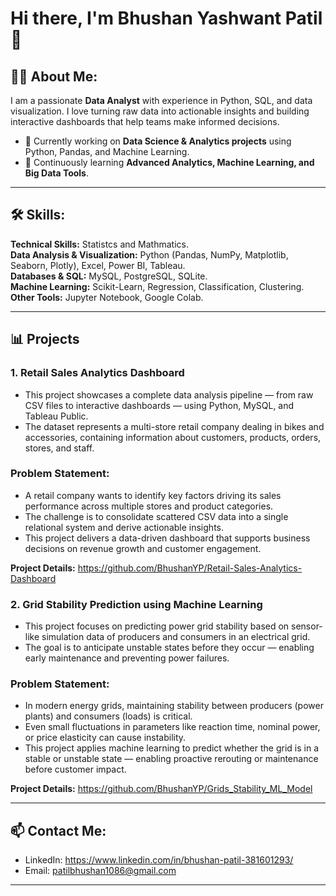 # Hi there, I'm Bhushan Yashwant Patil 👋

## 👨‍💻 About Me:
I am a passionate **Data Analyst** with experience in Python, SQL, and data visualization. I love turning raw data into actionable insights and building interactive dashboards that help teams make informed decisions.  

- 🔭 Currently working on **Data Science & Analytics projects** using Python, Pandas, and Machine Learning.  
- 🌱 Continuously learning **Advanced Analytics, Machine Learning, and Big Data Tools**.  

---

## 🛠 Skills:

**Technical Skills:** Statistcs and Mathmatics.  
**Data Analysis & Visualization:** Python (Pandas, NumPy, Matplotlib, Seaborn, Plotly), Excel, Power BI, Tableau.  
**Databases & SQL:** MySQL, PostgreSQL, SQLite.  
**Machine Learning:** Scikit-Learn, Regression, Classification, Clustering.  
**Other Tools:** Jupyter Notebook, Google Colab.

---

## 📊 Projects

### 1. **Retail Sales Analytics Dashboard**
- This project showcases a complete data analysis pipeline — from raw CSV files to interactive dashboards — using Python, MySQL, and Tableau Public.
- The dataset represents a multi-store retail company dealing in bikes and accessories, containing information about customers, products, orders, stores, and staff.

### **Problem Statement:**
- A retail company wants to identify key factors driving its sales performance across multiple stores and product categories.
- The challenge is to consolidate scattered CSV data into a single relational system and derive actionable insights.
- This project delivers a data-driven dashboard that supports business decisions on revenue growth and customer engagement.

**Project Details:** https://github.com/BhushanYP/Retail-Sales-Analytics-Dashboard

### 2. **Grid Stability Prediction using Machine Learning**
- This project focuses on predicting power grid stability based on sensor-like simulation data of producers and consumers in an electrical grid.
- The goal is to anticipate unstable states before they occur — enabling early maintenance and preventing power failures.

### **Problem Statement:**
- In modern energy grids, maintaining stability between producers (power plants) and consumers (loads) is critical.
- Even small fluctuations in parameters like reaction time, nominal power, or price elasticity can cause instability. 
- This project applies machine learning to predict whether the grid is in a stable or unstable state — enabling proactive rerouting or maintenance before customer impact.

**Project Details:** https://github.com/BhushanYP/Grids_Stability_ML_Model

---

## 📫 Contact Me:
- LinkedIn: https://www.linkedin.com/in/bhushan-patil-381601293/  
- Email: patilbhushan1086@gmail.com  

---

